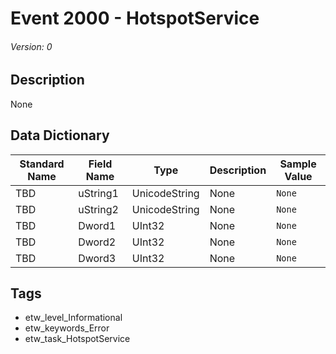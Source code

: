 # Event 2000 - HotspotService
###### Version: 0

## Description
None

## Data Dictionary
|Standard Name|Field Name|Type|Description|Sample Value|
|---|---|---|---|---|
|TBD|uString1|UnicodeString|None|`None`|
|TBD|uString2|UnicodeString|None|`None`|
|TBD|Dword1|UInt32|None|`None`|
|TBD|Dword2|UInt32|None|`None`|
|TBD|Dword3|UInt32|None|`None`|

## Tags
* etw_level_Informational
* etw_keywords_Error
* etw_task_HotspotService